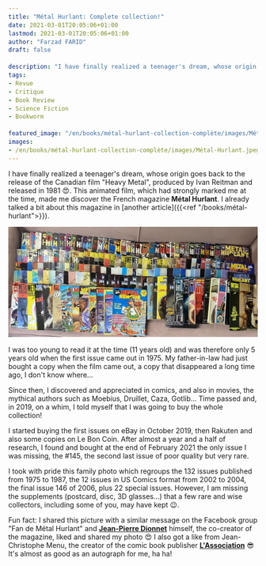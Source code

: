 ```yaml
---
title: "Métal Hurlant: Complete collection!"
date: 2021-03-01T20:05:06+01:00
lastmod: 2021-03-01T20:05:06+01:00
author: "Farzad FARID"
draft: false

description: "I have finally realized a teenager's dream, whose origin goes back to the release of the Canadian film “Heavy Metal“"
tags:
- Revue
- Critique
- Book Review
- Science Fiction
- Bookworm

featured_image: "/en/books/métal-hurlant-collection-complète/images/Métal-Hurlant.jpeg"
images:
- /en/books/métal-hurlant-collection-complète/images/Métal-Hurlant.jpeg
---
```


I have finally realized a teenager's dream, whose origin goes back to the release of the Canadian film "Heavy Metal", produced by Ivan Reitman and released in 1981 😍. This animated film, which had strongly marked me at the time, made me discover the French magazine **Métal Hurlant**. I already talked a bit about this magazine in [another article]({{<ref "/books/métal-hurlant">}}).

![image](images/Métal-Hurlant.jpeg#layoutFillWidth)

I was too young to read it at the time (11 years old) and was therefore only 5 years old when the first issue came out in 1975. My father-in-law had just bought a copy when the film came out, a copy that disappeared a long time ago, I don't know where...

Since then, I discovered and appreciated in comics, and also in movies, the mythical authors such as Moebius, Druillet, Caza, Gotlib... Time passed and, in 2019, on a whim, I told myself that I was going to buy the whole collection!

I started buying the first issues on eBay in October 2019, then Rakuten and also some copies on Le Bon Coin. After almost a year and a half of research, I found and bought at the end of February 2021 the only issue I was missing, the #145, the second last issue of poor quality but very rare.

I took with pride this family photo which regroups the 132 issues published from 1975 to 1987, the 12 issues in US Comics format from 2002 to 2004, the final issue 146 of 2006, plus 22 special issues. However, I am missing the supplements (postcard, disc, 3D glasses...) that a few rare and wise collectors, including some of you, may have kept 😉.

Fun fact: I shared this picture with a similar message on the Facebook group "Fan de Métal Hurlant" and **[Jean-Pierre Dionnet](https://fr.wikipedia.org/wiki/Jean-Pierre_Dionnet)** himself, the co-creator of the magazine, liked and shared my photo :heart_eyes:  I also got a like from Jean-Christophe Menu, the creator of the comic book publisher **[L'Association](https://www.lassociation.fr/)** :sunglasses: It's almost as good as an autograph for me, ha ha!
